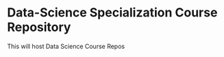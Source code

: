 Data-Science Specialization Course Repository
============

This will host Data Science Course Repos
